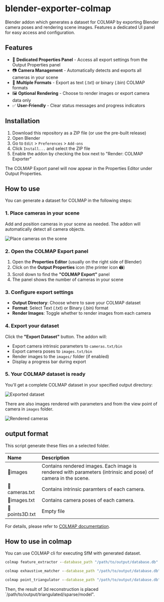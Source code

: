 # blender-exporter-colmap

Blender addon which generates a dataset for COLMAP by exporting Blender camera poses and rendering scene images. Features a dedicated UI panel for easy access and configuration.

## Features

- 🎨 **Dedicated Properties Panel** - Access all export settings from the Output Properties panel
- 📷 **Camera Management** - Automatically detects and exports all cameras in your scene
- 🎯 **Multiple Formats** - Export as text (.txt) or binary (.bin) COLMAP formats
- 🖼️ **Optional Rendering** - Choose to render images or export camera data only
- ✅ **User-Friendly** - Clear status messages and progress indicators

## Installation

1. Download this repository as a ZIP file (or use the pre-built release)
2. Open Blender
3. Go to `Edit` > `Preferences` > `Add-ons`
4. Click `Install...` and select the ZIP file
5. Enable the addon by checking the box next to "Render: COLMAP Exporter"

The COLMAP Export panel will now appear in the Properties Editor under Output Properties.

## How to use

You can generate a dataset for COLMAP in the following steps:

### 1. Place cameras in your scene

Add and position cameras in your scene as needed. The addon will automatically detect all camera objects.

![Place cameras on the scene](docs/images/00_how_to_use/01_place_cameras_in_scene.png)

### 2. Open the COLMAP Export panel

1. Open the **Properties Editor** (usually on the right side of Blender)
2. Click on the **Output Properties** icon (the printer icon 🖨️)
3. Scroll down to find the **"COLMAP Export"** panel
4. The panel shows the number of cameras in your scene

### 3. Configure export settings

- **Output Directory**: Choose where to save your COLMAP dataset
- **Format**: Select Text (.txt) or Binary (.bin) format
- **Render Images**: Toggle whether to render images from each camera

### 4. Export your dataset

Click the **"Export Dataset"** button. The addon will:
- Export camera intrinsic parameters to `cameras.txt/bin`
- Export camera poses to `images.txt/bin`  
- Render images to the `images/` folder (if enabled)
- Display a progress bar during export

### 5. Your COLMAP dataset is ready

You'll get a complete COLMAP dataset in your specified output directory: 

![Exported dataset](docs/images/00_how_to_use/03_exported_files.png)

There are also images rendered with parameters and from the view point of camera in `images` folder.

![Rendered cameras](docs/images/00_how_to_use/04_exported_images.png)

## output format

This script generate these files on a selected folder.

|Name|Description|
|:--|:--|
|📂images|Contains rendered images. Each image is rendered with  parameters (intrinsic and pose) of camera in the scene.|
|📄cameras.txt|Contains intrinsic paramters of each camera.|
|📄images.txt|Contains camera poses of each camera.|
|📄points3D.txt|Empty file|

For details, please refer to [COLMAP documentation](https://colmap.github.io/format.html).

## How to use in colmap

You can use COLMAP cli for executing SfM with generated dataset.

```cmd
colmap feature_extractor --database_path "/path/to/output/database.db" --image_path "/path/to/dataset/images"

colmap exhaustive_matcher --database_path "/path/to/output/database.db" 

colmap point_triangulator --database_path "/path/to/output/database.db" --image_path "/path/to/dataset/images" --input_path "/path/to/dataset" --output_path "/path/to/output/triangulated/sparse/model"
```

Then, the result of 3d reconstruction is placed `/path/to/output/triangulated/sparse/model".